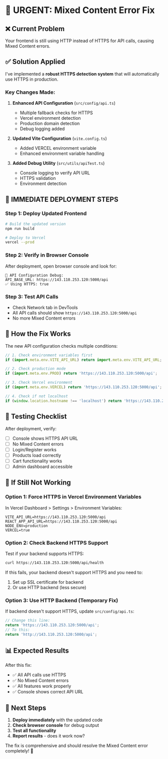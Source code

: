 # 🚨 URGENT: Mixed Content Error Fix

## ❌ **Current Problem**
Your frontend is still using HTTP instead of HTTPS for API calls, causing Mixed Content errors.

## ✅ **Solution Applied**

I've implemented a **robust HTTPS detection system** that will automatically use HTTPS in production.

### **Key Changes Made:**

1. **Enhanced API Configuration** (`src/config/api.ts`)
   - Multiple fallback checks for HTTPS
   - Vercel environment detection
   - Production domain detection
   - Debug logging added

2. **Updated Vite Configuration** (`vite.config.ts`)
   - Added VERCEL environment variable
   - Enhanced environment variable handling

3. **Added Debug Utility** (`src/utils/apiTest.ts`)
   - Console logging to verify API URL
   - HTTPS validation
   - Environment detection

## 🚀 **IMMEDIATE DEPLOYMENT STEPS**

### **Step 1: Deploy Updated Frontend**
```bash
# Build the updated version
npm run build

# Deploy to Vercel
vercel --prod
```

### **Step 2: Verify in Browser Console**
After deployment, open browser console and look for:
```
🔧 API Configuration Debug:
API_BASE_URL: https://143.110.253.120:5000/api
✅ Using HTTPS: true
```

### **Step 3: Test API Calls**
- Check Network tab in DevTools
- All API calls should show `https://143.110.253.120:5000/api`
- No more Mixed Content errors

## 🔧 **How the Fix Works**

The new API configuration checks multiple conditions:

```javascript
// 1. Check environment variables first
if (import.meta.env.VITE_API_URL) return import.meta.env.VITE_API_URL;

// 2. Check production mode
if (import.meta.env.PROD) return 'https://143.110.253.120:5000/api';

// 3. Check Vercel environment
if (import.meta.env.VERCEL) return 'https://143.110.253.120:5000/api';

// 4. Check if not localhost
if (window.location.hostname !== 'localhost') return 'https://143.110.253.120:5000/api';
```

## 🧪 **Testing Checklist**

After deployment, verify:

- [ ] Console shows HTTPS API URL
- [ ] No Mixed Content errors
- [ ] Login/Register works
- [ ] Products load correctly
- [ ] Cart functionality works
- [ ] Admin dashboard accessible

## 🚨 **If Still Not Working**

### **Option 1: Force HTTPS in Vercel Environment Variables**
In Vercel Dashboard > Settings > Environment Variables:
```
VITE_API_URL=https://143.110.253.120:5000/api
REACT_APP_API_URL=https://143.110.253.120:5000/api
NODE_ENV=production
VERCEL=true
```

### **Option 2: Check Backend HTTPS Support**
Test if your backend supports HTTPS:
```bash
curl https://143.110.253.120:5000/api/health
```

If this fails, your backend doesn't support HTTPS and you need to:
1. Set up SSL certificate for backend
2. Or use HTTP backend (less secure)

### **Option 3: Use HTTP Backend (Temporary Fix)**
If backend doesn't support HTTPS, update `src/config/api.ts`:
```javascript
// Change this line:
return 'https://143.110.253.120:5000/api';
// To this:
return 'http://143.110.253.120:5000/api';
```

## 📊 **Expected Results**

After this fix:
- ✅ All API calls use HTTPS
- ✅ No Mixed Content errors
- ✅ All features work properly
- ✅ Console shows correct API URL

## 🎯 **Next Steps**

1. **Deploy immediately** with the updated code
2. **Check browser console** for debug output
3. **Test all functionality**
4. **Report results** - does it work now?

The fix is comprehensive and should resolve the Mixed Content error completely! 🚀
